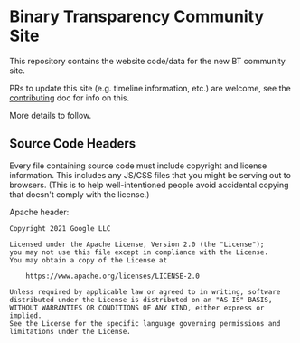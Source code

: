 # Binary Transparency Community Site

This repository contains the website code/data for the new BT community site.

PRs to update this site (e.g. timeline information, etc.) are welcome, see the
[contributing](docs/contributing.md) doc for info on this.

More details to follow.


## Source Code Headers

Every file containing source code must include copyright and license
information. This includes any JS/CSS files that you might be serving out to
browsers. (This is to help well-intentioned people avoid accidental copying that
doesn't comply with the license.)

Apache header:

	Copyright 2021 Google LLC

	Licensed under the Apache License, Version 2.0 (the "License");
	you may not use this file except in compliance with the License.
	You may obtain a copy of the License at

    	https://www.apache.org/licenses/LICENSE-2.0

	Unless required by applicable law or agreed to in writing, software
	distributed under the License is distributed on an "AS IS" BASIS,
	WITHOUT WARRANTIES OR CONDITIONS OF ANY KIND, either express or implied.
	See the License for the specific language governing permissions and
	limitations under the License.

